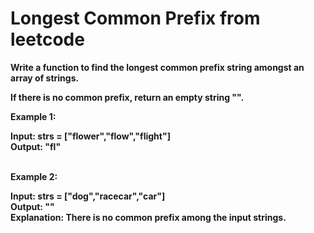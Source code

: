 <h1>Longest Common Prefix from leetcode</h1>
<b>
Write a function to find the longest common prefix string amongst an array of strings.

If there is no common prefix, return an empty string "".

 

Example 1:

Input: strs = ["flower","flow","flight"]
<br>Output: "fl"
  
<br>Example 2:

Input: strs = ["dog","racecar","car"]
<br>Output: ""
<br>Explanation: There is no common prefix among the input strings.
